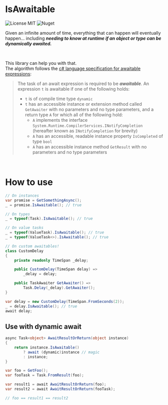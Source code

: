 # IsAwaitable

![License MIT](https://img.shields.io/badge/license-MIT-green)
![Nuget](https://img.shields.io/nuget/v/IsAwaitable)

Given an infinite amount of time, everything that can happen will eventually happen... including _**needing to know at runtime if an object or type can be dynamically awaited.**_

<br/>

This library can help you with that.<br/>
The algorithm follows the [c# language specification for awaitable expressions](https://docs.microsoft.com/en-us/dotnet/csharp/language-reference/language-specification/expressions#awaitable-expressions):

> The task of an await expression is required to be ***awaitable***. An expression `t` is awaitable if one of the following holds:
> *  `t` is of compile time type `dynamic`
> *  `t` has an accessible instance or extension method called `GetAwaiter` with no parameters and no type parameters, and a return type `A` for which all of the following hold:
>    * `A` implements the interface `System.Runtime.CompilerServices.INotifyCompletion` (hereafter known as `INotifyCompletion` for brevity)
>    * `A` has an accessible, readable instance property `IsCompleted` of type `bool`
>    * `A` has an accessible instance method `GetResult` with no parameters and no type parameters

<br/>

# How to use

```csharp
// On instances
var promise = GetSomethingAsync();
_ = promise.IsAwaitable(); // true

// On types
_ = typeof(Task).IsAwaitable(); // true

// On value tasks
_ = typeof(ValueTask).IsAwaitable(); // true
_ = typeof(ValueTask<>).IsAwaitable(); // true

// On custom awaitables!
class CustomDelay
{
    private readonly TimeSpan _delay;

    public CustomDelay(TimeSpan delay) =>
        _delay = delay;

    public TaskAwaiter GetAwaiter() =>
        Task.Delay(_delay).GetAwaiter();
}

var delay = new CustomDelay(TimeSpan.FromSeconds(2));
_ = delay.IsAwaitable(); // true
await delay;
```

## Use with dynamic await
```csharp
async Task<object> AwaitResultOrReturn(object instance)
{
    return instance.IsAwaitable()
        ? await (dynamic)instance // magic
        : instance;
}

var foo = GetFoo();
var fooTask = Task.FromResult(foo);

var result1 = await AwaitResultOrReturn(foo);
var result2 = await AwaitResultOrReturn(fooTask);

// foo == result1 == result2
```
